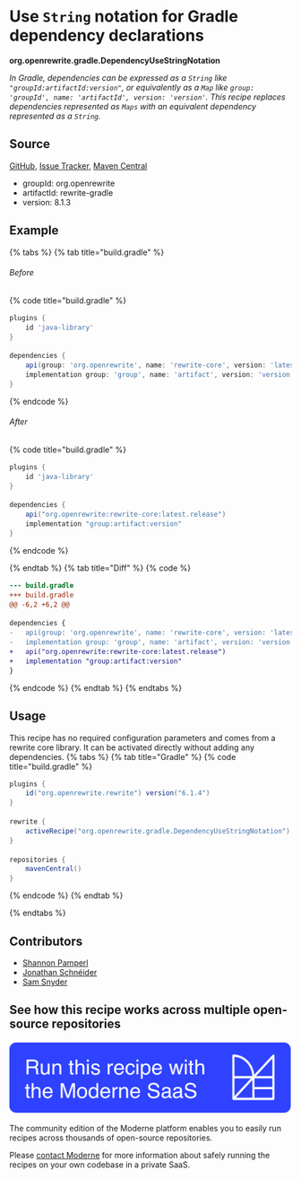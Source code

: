 # Use `String` notation for Gradle dependency declarations

**org.openrewrite.gradle.DependencyUseStringNotation**

_In Gradle, dependencies can be expressed as a `String` like `"groupId:artifactId:version"`, or equivalently as a `Map` like `group: 'groupId', name: 'artifactId', version: 'version'`. This recipe replaces dependencies represented as `Maps` with an equivalent dependency represented as a `String`._

## Source

[GitHub](https://github.com/openrewrite/rewrite/blob/main/rewrite-gradle/src/main/java/org/openrewrite/gradle/DependencyUseStringNotation.java), [Issue Tracker](https://github.com/openrewrite/rewrite/issues), [Maven Central](https://central.sonatype.com/artifact/org.openrewrite/rewrite-gradle/8.1.3/jar)

* groupId: org.openrewrite
* artifactId: rewrite-gradle
* version: 8.1.3

## Example


{% tabs %}
{% tab title="build.gradle" %}

###### Before
{% code title="build.gradle" %}
```groovy
plugins {
    id 'java-library'
}

dependencies {
    api(group: 'org.openrewrite', name: 'rewrite-core', version: 'latest.release')
    implementation group: 'group', name: 'artifact', version: 'version'
}
```
{% endcode %}

###### After
{% code title="build.gradle" %}
```groovy
plugins {
    id 'java-library'
}

dependencies {
    api("org.openrewrite:rewrite-core:latest.release")
    implementation "group:artifact:version"
}
```
{% endcode %}

{% endtab %}
{% tab title="Diff" %}
{% code %}
```diff
--- build.gradle
+++ build.gradle
@@ -6,2 +6,2 @@

dependencies {
-   api(group: 'org.openrewrite', name: 'rewrite-core', version: 'latest.release')
-   implementation group: 'group', name: 'artifact', version: 'version'
+   api("org.openrewrite:rewrite-core:latest.release")
+   implementation "group:artifact:version"
}
```
{% endcode %}
{% endtab %}
{% endtabs %}


## Usage

This recipe has no required configuration parameters and comes from a rewrite core library. It can be activated directly without adding any dependencies.
{% tabs %}
{% tab title="Gradle" %}
{% code title="build.gradle" %}
```groovy
plugins {
    id("org.openrewrite.rewrite") version("6.1.4")
}

rewrite {
    activeRecipe("org.openrewrite.gradle.DependencyUseStringNotation")
}

repositories {
    mavenCentral()
}

```
{% endcode %}
{% endtab %}

{% endtabs %}

## Contributors
* [Shannon Pamperl](shanman190@gmail.com)
* [Jonathan Schnéider](jkschneider@gmail.com)
* [Sam Snyder](sam@moderne.io)


## See how this recipe works across multiple open-source repositories

[![Moderne Link Image](/.gitbook/assets/ModerneRecipeButton.png)](https://app.moderne.io/recipes/org.openrewrite.gradle.DependencyUseStringNotation)

The community edition of the Moderne platform enables you to easily run recipes across thousands of open-source repositories.

Please [contact Moderne](https://moderne.io/product) for more information about safely running the recipes on your own codebase in a private SaaS.
